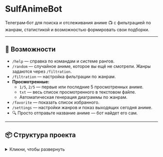 # SulfAnimeBot

Телеграм‑бот для поиска и отслеживания аниме 📺 с фильтрацией по жанрам, статистикой и возможностью формировать свои подборки.

---

## 🚀 Возможности

- `/help` — справка по командам и системе рангов.
- `/random` — случайное аниме, которое вы ещё не смотрели. Жанры задаются через `/filtration`.
- `/filtration` — настройка фильтрации по жанрам.
- **Просмотренные:**
  - `1/5`, `2/5` — первые или последние 5 просмотренных аниме.
  - `txt` — весь список просмотренного в текстовом файле.
  - Автоматическая генерация диаграммы по жанрам.
- `/favorite` — показать список избранного.
- `/settings` — настройки жанров и показ выходящих сегодня аниме.
- 🔍 Просто отправьте название аниме — бот найдет его сам.

---

## 📦 Структура проекта

<details>
<summary>Кликни, чтобы развернуть</summary>

```bash
SulfAnimeBot/
├── main.py               # Точка входа
├── bot.py                # Настройки aiogram
├── handlers/             # Команды и логика
│   ├── random_handler.py
│   ├── favorites_handler.py
│   ├── filtration_handler.py
│   └── search_handler.py
├── services/             # API, графики, логика
├── database/             # SQLite или иная БД
├── data/                 # Файлы диаграмм и временные данные
├── requirements.txt      # Зависимости
└── README.md             # Документация
</details>
⚙️ Установка и запуск
bash
Копировать
Редактировать
# 1. Клонируйте репозиторий
git clone https://github.com/SulfGreyrat/SulfAnimeBot.git
cd SulfAnimeBot

# 2. Установите зависимости
pip install -r requirements.txt

# 3. Укажите переменные окружения (в .env или напрямую)
# BOT_TOKEN, ANIME_API_KEY и др.

# 4. Запустите бота
python main.py
📘 Команды
Команда	Описание
/help	Показать справку и ранг
/random	Получить аниме по фильтрам
/filtration	Настроить жанры
1/5, 2/5	Первые или последние 5 просмотренных
txt	Получить весь список в виде файла
/favorite	Список избранного
/settings	Настройки и сегодняшние аниме
поиск	Просто введите название аниме

🧠 Технологии
aiogram — фреймворк Telegram-бота

sqlite3 или SQLAlchemy — база данных

aiohttp — запросы к API

matplotlib — построение диаграмм

python-dotenv — конфигурация через .env

🏅 Ранги
Пользователи получают опыт (XP) за активность: взаимодействие, отметки, избранное.
Система рангов вдохновлена аниме: E → D → C → B → A → S → SS.

📈 Статистика
Кол-во просмотренных аниме

Диаграмма по жанрам

История действий пользователя

💡 Идеи для развития
Фильтрация по году, рейтингу, студии

Ачивки и награды

Веб-версия профиля

Интеграция с Discord

📬 Поддержка
Автор: @SulfGreyrat

Нашли баг или есть идея? Создайте Issue
